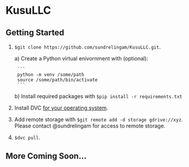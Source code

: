 # KusuLLC

## Getting Started

1. `$git clone https://github.com/sundrelingam/KusuLLC.git`.

    a) Create a Python virtual enivornment with (optional):

		```
		python -m venv /some/path
		source /some/path/bin/activate
		```
		
	b) Install required packages with `$pip install -r requirements.txt`

2. Install DVC [for your operating system](https://dvc.org/doc/install).
3. Add remote storage with `$git remote add -d storage gdrive://xyz`. Please contact @sundrelingam for access to remote storage.
4. `$dvc pull`.

## More Coming Soon...